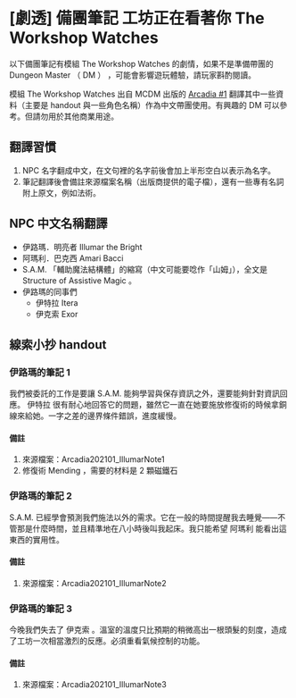 # [劇透] 備團筆記 工坊正在看著你 The Workshop Watches

以下備團筆記有模組 The Workshop Watches 的劇情，如果不是準備帶團的 Dungeon Master （ DM ） ，可能會影響遊玩體驗，請玩家斟酌閱讀。

模組 The Workshop Watches 出自 MCDM 出版的 [Arcadia #1](https://shop.mcdmproductions.com/products/arcadia-issue1) 翻譯其中一些資料（主要是 handout 與一些角色名稱）作為中文帶團使用。有興趣的 DM 可以參考。但請勿用於其他商業用途。

## 翻譯習慣

1. NPC 名字翻成中文，在文句裡的名字前後會加上半形空白以表示為名字。
2. 筆記翻譯後會備註來源檔案名稱（出版商提供的電子檔），還有一些專有名詞附上原文，例如法術。

## NPC 中文名稱翻譯

- 伊路瑪．明亮者 Illumar the Bright
- 阿瑪利．巴克西 Amari Bacci
- S.A.M. 「輔助魔法結構體」的縮寫（中文可能要唸作「山姆」），全文是 Structure of Assistive Magic 。
- 伊路瑪的同事們
  - 伊特拉 Itera
  - 伊克索 Exor

## 線索小抄 handout

### 伊路瑪的筆記 1

我們被委託的工作是要讓 S.A.M. 能夠學習與保存資訊之外，還要能夠針對資訊回應。 伊特拉 很有耐心地回答它的問題，雖然它一直在她要施放修復術的時候拿銅線來給她。一字之差的邊界條件錯誤，進度緩慢。

#### 備註

1. 來源檔案：Arcadia202101_IllumarNote1
2. 修復術 Mending ，需要的材料是 2 顆磁鐵石

### 伊路瑪的筆記 2

S.A.M. 已經學會預測我們施法以外的需求。它在一般的時間提醒我去睡覺——不管那是什麼時間，並且精準地在八小時後叫我起床。我只能希望 阿瑪利 能看出這東西的實用性。

#### 備註

1. 來源檔案：Arcadia202101_IllumarNote2

### 伊路瑪的筆記 3

今晚我們失去了 伊克索 。溫室的溫度只比預期的稍微高出一根頭髮的刻度，造成了工坊一次相當激烈的反應。必須重看氣候控制的功能。

#### 備註

1. 來源檔案：Arcadia202101_IllumarNote3
